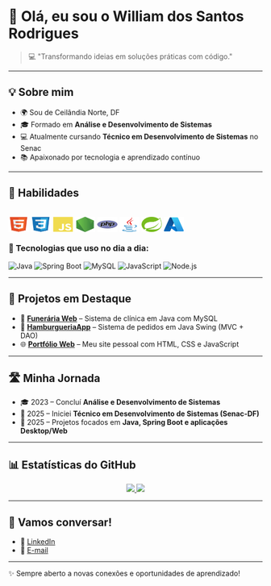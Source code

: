 # 👋 Olá, eu sou o William dos Santos Rodrigues  

> 💻 "Transformando ideias em soluções práticas com código."  

---

## 💡 Sobre mim
- 🌍 Sou de Ceilândia Norte, DF  
- 🎓 Formado em **Análise e Desenvolvimento de Sistemas**  
- 💻 Atualmente cursando **Técnico em Desenvolvimento de Sistemas** no Senac  
- 📚 Apaixonado por tecnologia e aprendizado contínuo  

---

## 🚀 Habilidades
<div style="display: inline_block"><br/>
  <img align="center" alt="HTML" height="30" width="40" src="https://raw.githubusercontent.com/devicons/devicon/master/icons/html5/html5-original.svg">
  <img align="center" alt="CSS" height="30" width="40" src="https://raw.githubusercontent.com/devicons/devicon/master/icons/css3/css3-original.svg">
  <img align="center" alt="JavaScript" height="30" width="40" src="https://raw.githubusercontent.com/devicons/devicon/master/icons/javascript/javascript-plain.svg">
  <img align="center" alt="NodeJS" height="30" width="40" src="https://raw.githubusercontent.com/devicons/devicon/master/icons/nodejs/nodejs-original.svg">
  <img align="center" alt="PHP" height="30" width="40" src="https://raw.githubusercontent.com/devicons/devicon/master/icons/php/php-original.svg">
  <img align="center" alt="Java" height="30" width="40" src="https://raw.githubusercontent.com/devicons/devicon/master/icons/java/java-original.svg">
  <img align="center" alt="Spring" height="30" width="40" src="https://raw.githubusercontent.com/devicons/devicon/master/icons/spring/spring-original.svg">
  <img align="center" alt="Azure" height="30" width="40" src="https://raw.githubusercontent.com/devicons/devicon/master/icons/azure/azure-original.svg">
</div>  

### 🔧 Tecnologias que uso no dia a dia:
![Java](https://img.shields.io/badge/Java-ED8B00?style=for-the-badge&logo=java&logoColor=white)
![Spring Boot](https://img.shields.io/badge/Spring_Boot-6DB33F?style=for-the-badge&logo=springboot&logoColor=white)
![MySQL](https://img.shields.io/badge/MySQL-4479A1?style=for-the-badge&logo=mysql&logoColor=white)
![JavaScript](https://img.shields.io/badge/JavaScript-F7DF1E?style=for-the-badge&logo=javascript&logoColor=black)
![Node.js](https://img.shields.io/badge/Node.js-43853D?style=for-the-badge&logo=node.js&logoColor=white)

---

## 📌 Projetos em Destaque
- 🏥 [**Funerária Web**](funerariasenac.web.app) – Sistema de clínica em Java com MySQL  
- 🍔 [**HamburgueriaApp**](https://github.com/William-Willam/Projetos-Senac/tree/main/Java/HamburgueriaSystem) – Sistema de pedidos em Java Swing (MVC + DAO)  
- 🌐 [**Portfólio Web**](william-willam.github.io/meuportifolio/) – Meu site pessoal com HTML, CSS e JavaScript  

---

## 🛣️ Minha Jornada
- 🎓 2023 – Concluí **Análise e Desenvolvimento de Sistemas**  
- 📘 2025 – Iniciei **Técnico em Desenvolvimento de Sistemas (Senac-DF)**  
- 🚀 2025 – Projetos focados em **Java, Spring Boot e aplicações Desktop/Web**  

---

## 📊 Estatísticas do GitHub
<div align="center">
  <a href="https://github.com/William-Willam">
    <img height="160em" src="https://github-readme-stats.vercel.app/api?username=William-Willam&show_icons=true&theme=radical&include_all_commits=true&count_private=true"/>
    <img height="160em" src="https://github-readme-stats.vercel.app/api/top-langs/?username=William-Willam&layout=compact&langs_count=7&theme=radical"/>
  </a>
</div>

---

## 🤝 Vamos conversar!
- 💼 [LinkedIn](https://www.linkedin.com/in/wsdr96/)  
- 📧 [E-mail](mailto:williambfs2011@gmail.com)  

---
✨ Sempre aberto a novas conexões e oportunidades de aprendizado!

